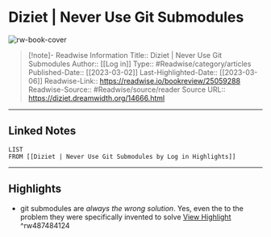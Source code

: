 # Diziet | Never Use Git Submodules

![rw-book-cover](https://readwise-assets.s3.amazonaws.com/static/images/article1.be68295a7e40.png)
<br>
>[!note]- Readwise Information
>Title:: Diziet | Never Use Git Submodules
>Author:: [[Log in]]
>Type:: #Readwise/category/articles
>Published-Date:: [[2023-03-02]]
>Last-Highlighted-Date:: [[2023-03-06]]
>Readwise-Link:: https://readwise.io/bookreview/25059288
>Readwise-Source:: #Readwise/source/reader
>Source URL:: https://diziet.dreamwidth.org/14666.html
--- 

## Linked Notes
```dataview
LIST
FROM [[Diziet | Never Use Git Submodules by Log in Highlights]]
```

---

## Highlights
- git submodules are *always the wrong solution*. Yes, even the to the problem they were specifically invented to solve [View Highlight](https://readwise.io/open/487484124) ^rw487484124
